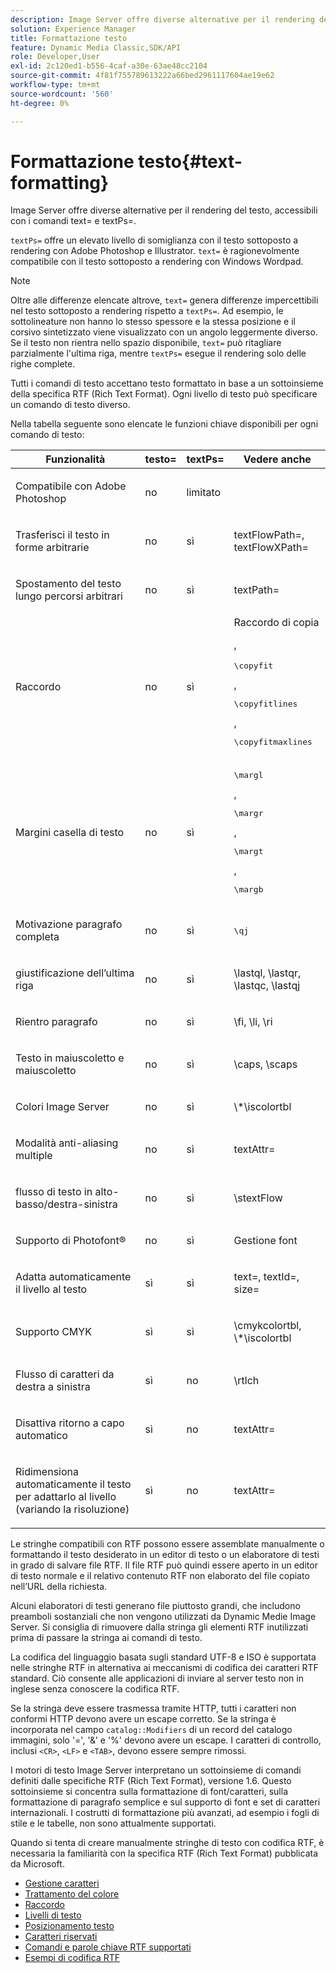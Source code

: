```yaml
---
description: Image Server offre diverse alternative per il rendering del testo, accessibili con i comandi text= e textPs=.
solution: Experience Manager
title: Formattazione testo
feature: Dynamic Media Classic,SDK/API
role: Developer,User
exl-id: 2c120ed1-b556-4caf-a30e-63ae48cc2104
source-git-commit: 4f81f755789613222a66bed2961117604ae19e62
workflow-type: tm+mt
source-wordcount: '560'
ht-degree: 0%

---
```


# Formattazione testo{#text-formatting}

Image Server offre diverse alternative per il rendering del testo, accessibili con i comandi text= e textPs=.

`textPs=` offre un elevato livello di somiglianza con il testo sottoposto a rendering con Adobe Photoshop e Illustrator. `text=` è ragionevolmente compatibile con il testo sottoposto a rendering con Windows Wordpad.

>[!NOTE]
>
>Oltre alle differenze elencate altrove, `text=` genera differenze impercettibili nel testo sottoposto a rendering rispetto a `textPs=`. Ad esempio, le sottolineature non hanno lo stesso spessore e la stessa posizione e il corsivo sintetizzato viene visualizzato con un angolo leggermente diverso. Se il testo non rientra nello spazio disponibile, `text=` può ritagliare parzialmente l&#39;ultima riga, mentre `textPs=` esegue il rendering solo delle righe complete.

Tutti i comandi di testo accettano testo formattato in base a un sottoinsieme della specifica RTF (Rich Text Format). Ogni livello di testo può specificare un comando di testo diverso.

Nella tabella seguente sono elencate le funzioni chiave disponibili per ogni comando di testo:

<table id="table_9C41CBDA94C24805B538E5049B0137C6"> 
 <thead> 
  <tr> 
   <th class="entry"> Funzionalità <b></b> </th> 
   <th class="entry"> <b> testo=</b> </th> 
   <th class="entry"> <b> textPs=</b> </th> 
   <th class="entry"> <b> Vedere anche</b> </th> 
  </tr> 
 </thead>
 <tbody> 
  <tr> 
   <td> <p> Compatibile con Adobe Photoshop </p> </td> 
   <td> <p> no </p> </td> 
   <td> <p> limitato </p> </td> 
   <td> <p> </p> </td> 
  </tr> 
  <tr> 
   <td> <p>Trasferisci il testo in forme arbitrarie </p> </td> 
   <td> <p>no </p> </td> 
   <td> <p>sì </p> </td> 
   <td> <p>textFlowPath=, textFlowXPath= </p> </td> 
  </tr> 
  <tr> 
   <td> <p>Spostamento del testo lungo percorsi arbitrari </p> </td> 
   <td> <p>no </p> </td> 
   <td> <p>sì </p> </td> 
   <td> <p>textPath= </p> </td> 
  </tr> 
  <tr> 
   <td> <p>Raccordo </p> </td> 
   <td> <p>no </p> </td> 
   <td> <p>sì </p> </td> 
   <td> Raccordo di copia <p>, <pre>\copyfit</pre>, <pre>\copyfitlines</pre>, <pre>\copyfitmaxlines</pre> </p> </td> 
  </tr> 
  <tr> 
   <td> <p>Margini casella di testo </p> </td> 
   <td> <p>no </p> </td> 
   <td> <p>sì </p> </td> 
   <td> <p><pre>\margl</pre>, <pre>\margr</pre>, <pre>\margt</pre>, <pre>\margb</pre> </p> </td> 
  </tr> 
  <tr> 
   <td> <p>Motivazione paragrafo completa </p> </td> 
   <td> <p>no </p> </td> 
   <td> <p>sì </p> </td> 
   <td> <p><pre>\qj</pre> </p> </td> 
  </tr> 
  <tr> 
   <td> <p>giustificazione dell’ultima riga </p> </td> 
   <td> <p>no </p> </td> 
   <td> <p>sì </p> </td> 
   <td> <p>\lastql, \lastqr, \lastqc, \lastqj </p> </td> 
  </tr> 
  <tr> 
   <td> <p>Rientro paragrafo </p> </td> 
   <td> <p>no </p> </td> 
   <td> <p>sì </p> </td> 
   <td> <p>\fi, \li, \ri </p> </td> 
  </tr> 
  <tr> 
   <td> <p>Testo in maiuscoletto e maiuscoletto </p> </td> 
   <td> <p>no </p> </td> 
   <td> <p>sì </p> </td> 
   <td> <p>\caps, \scaps </p> </td> 
  </tr> 
  <tr> 
   <td> <p>Colori Image Server </p> </td> 
   <td> <p>no </p> </td> 
   <td> <p>sì </p> </td> 
   <td> <p>\*\iscolortbl </p> </td> 
  </tr> 
  <tr> 
   <td> <p>Modalità anti-aliasing multiple </p> </td> 
   <td> <p>no </p> </td> 
   <td> <p>sì </p> </td> 
   <td> <p>textAttr= </p> </td> 
  </tr> 
  <tr> 
   <td> <p>flusso di testo in alto-basso/destra-sinistra </p> </td> 
   <td> <p>no </p> </td> 
   <td> <p>sì </p> </td> 
   <td> <p>\stextFlow </p> </td> 
  </tr> 
  <tr> 
   <td> <p>Supporto di Photofont® </p> </td> 
   <td> <p>no </p> </td> 
   <td> <p>sì </p> </td> 
   <td> Gestione font </td> 
  </tr> 
  <tr> 
   <td> <p>Adatta automaticamente il livello al testo </p> </td> 
   <td> <p>sì </p> </td> 
   <td> <p>sì </p> </td> 
   <td> <p>text=, textId=, size= </p> </td> 
  </tr> 
  <tr> 
   <td> <p>Supporto CMYK </p> </td> 
   <td> <p>sì </p> </td> 
   <td> <p>sì </p> </td> 
   <td> <p>\cmykcolortbl, \*\iscolortbl </p> </td> 
  </tr> 
  <tr> 
   <td> <p>Flusso di caratteri da destra a sinistra </p> </td> 
   <td> <p>sì </p> </td> 
   <td> <p>no </p> </td> 
   <td> <p>\rtlch </p> </td> 
  </tr> 
  <tr> 
   <td> <p>Disattiva ritorno a capo automatico </p> </td> 
   <td> <p>sì </p> </td> 
   <td> <p>no </p> </td> 
   <td> <p>textAttr= </p> </td> 
  </tr> 
  <tr> 
   <td> <p>Ridimensiona automaticamente il testo per adattarlo al livello (variando la risoluzione) </p> </td> 
   <td> <p>sì </p> </td> 
   <td> <p>no </p> </td> 
   <td> <p>textAttr= </p> </td> 
  </tr> 
 </tbody> 
</table>

Le stringhe compatibili con RTF possono essere assemblate manualmente o formattando il testo desiderato in un editor di testo o un elaboratore di testi in grado di salvare file RTF. Il file RTF può quindi essere aperto in un editor di testo normale e il relativo contenuto RTF non elaborato del file copiato nell’URL della richiesta.

Alcuni elaboratori di testi generano file piuttosto grandi, che includono preamboli sostanziali che non vengono utilizzati da Dynamic Medie Image Server. Si consiglia di rimuovere dalla stringa gli elementi RTF inutilizzati prima di passare la stringa ai comandi di testo.

La codifica del linguaggio basata sugli standard UTF-8 e ISO è supportata nelle stringhe RTF in alternativa ai meccanismi di codifica dei caratteri RTF standard. Ciò consente alle applicazioni di inviare al server testo non in inglese senza conoscere la codifica RTF.

Se la stringa deve essere trasmessa tramite HTTP, tutti i caratteri non conformi HTTP devono avere un escape corretto. Se la stringa è incorporata nel campo `catalog::Modifiers` di un record del catalogo immagini, solo &#39;=&#39;, &#39;&amp;&#39; e &#39;%&#39; devono avere un escape. I caratteri di controllo, inclusi `<CR>`, `<LF>` e `<TAB>`, devono essere sempre rimossi.

I motori di testo Image Server interpretano un sottoinsieme di comandi definiti dalle specifiche RTF (Rich Text Format), versione 1.6. Questo sottoinsieme si concentra sulla formattazione di font/caratteri, sulla formattazione di paragrafo semplice e sul supporto di font e set di caratteri internazionali. I costrutti di formattazione più avanzati, ad esempio i fogli di stile e le tabelle, non sono attualmente supportati.

Quando si tenta di creare manualmente stringhe di testo con codifica RTF, è necessaria la familiarità con la specifica RTF (Rich Text Format) pubblicata da Microsoft.

* [Gestione caratteri](r-font-handling.md)
* [Trattamento del colore](r-color-handling.md)
* [Raccordo](r-copy-fitting.md)
* [Livelli di testo](r-text-layers.md)
* [Posizionamento testo](r-text-positioning.md)
* [Caratteri riservati](r-reserved-characters.md)
* [Comandi e parole chiave RTF supportati](c-supported-rtf-commands-and-keywords/c-supported-rtf-commands-and-keywords.md)
* [Esempi di codifica RTF](r-rtf-encoding-examples.md)
